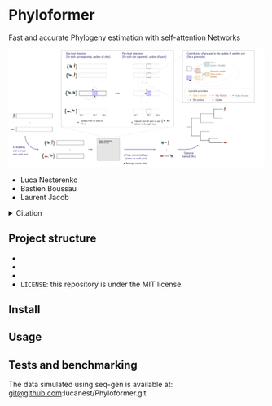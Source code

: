 # Phyloformer
Fast and accurate Phylogeny estimation with self-attention Networks

![](sketch.png)

- Luca Nesterenko
- Bastien Boussau
- Laurent Jacob

<details><summary>Citation</summary>

```bibtex
@article{Nesterenko2022phyloformer,
  author={Nesterenko},
  title={PHYLOFORMER: FAST AND ACCURATE PHYLOGENY ESTIMATION
WITH SELF-ATTENTION NETWORKS},
  year={2022},
  doi={?},
  url={?},
  journal={bioRxiv}
}
```
</details>

## Project structure

- 
- 
- 
- `LICENSE`: this repository is under the MIT license.

## Install

## Usage

## Tests and benchmarking
The data simulated using seq-gen is available at: git@github.com:lucanest/Phyloformer.git

